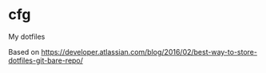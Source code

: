# cfg

My dotfiles

Based on https://developer.atlassian.com/blog/2016/02/best-way-to-store-dotfiles-git-bare-repo/
